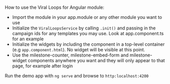 How to use the Viral Loops for Angular module:

- Import the module in your app.module or any other module you want to use
- Initialize the `ViralLoopsService` by calling `.init()` and passing in the campaign ids for any templates you may use. Look at app.component.ts for an example
- Initialize the widgets by including the <milestone-referral></milestone-referral> component in a top-level container (e.g `app.component.html`). No widget will be visible at this point.
- Use the milestone-counter, milestone-embed-form and milestone-widget components anywhere you want and they will only appear to that page, for example after login


Run the demo app with `ng serve` and browse to `http:localhost:4200`